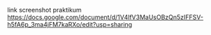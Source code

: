 link screenshot praktikum https://docs.google.com/document/d/1V4lfV3MaUsOBzQn5zIFFSV-h5fA6p_3ma4jFM7kaRXo/edit?usp=sharing
